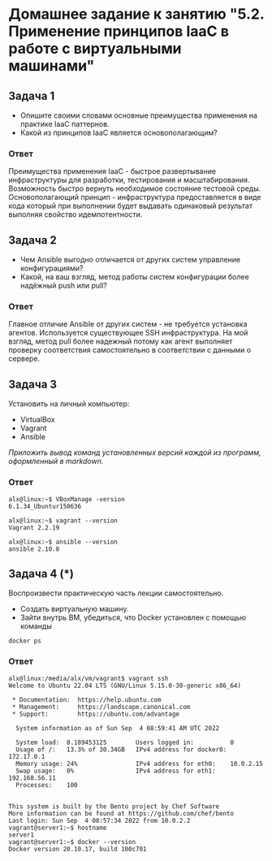 
# Домашнее задание к занятию "5.2. Применение принципов IaaC в работе с виртуальными машинами"

## Задача 1

- Опишите своими словами основные преимущества применения на практике IaaC паттернов.
- Какой из принципов IaaC является основополагающим?

### Ответ

Преимущества применения IaaC - быстрое развертывание инфраструктуры для разработки, тестирования и масштабирования. Возможность быстро вернуть необходимое состояние тестовой среды.
Основополагающий принцип - инфраструктура предоставляется в виде кода который при выполнении будет выдавать одинаковый результат выполняя свойство идемпотентности.

## Задача 2

- Чем Ansible выгодно отличается от других систем управление конфигурациями?
- Какой, на ваш взгляд, метод работы систем конфигурации более надёжный push или pull?

### Ответ

Главное отличие Ansible от других систем - не требуется установка агентов. Используется существующее SSH инфраструктура.
На мой взгляд, метод pull более надежный потому как агент выполняет проверку соответствия самостоятельно в соответствии с данными о сервере.

## Задача 3

Установить на личный компьютер:

- VirtualBox
- Vagrant
- Ansible

*Приложить вывод команд установленных версий каждой из программ, оформленный в markdown.*

### Ответ

```
alx@linux:~$ VBoxManage -version
6.1.34_Ubuntur150636

alx@linux:~$ vagrant --version
Vagrant 2.2.19

alx@linux:~$ ansible --version
ansible 2.10.8
```

## Задача 4 (*)

Воспроизвести практическую часть лекции самостоятельно.

- Создать виртуальную машину.
- Зайти внутрь ВМ, убедиться, что Docker установлен с помощью команды

```
docker ps
```

### Ответ

```
alx@linux:/media/alx/vm/vagrant$ vagrant ssh
Welcome to Ubuntu 22.04 LTS (GNU/Linux 5.15.0-30-generic x86_64)

 * Documentation:  https://help.ubuntu.com
 * Management:     https://landscape.canonical.com
 * Support:        https://ubuntu.com/advantage

  System information as of Sun Sep  4 08:59:41 AM UTC 2022

  System load:  0.189453125        Users logged in:          0
  Usage of /:   13.3% of 30.34GB   IPv4 address for docker0: 172.17.0.1
  Memory usage: 24%                IPv4 address for eth0:    10.0.2.15
  Swap usage:   0%                 IPv4 address for eth1:    192.168.56.11
  Processes:    100


This system is built by the Bento project by Chef Software
More information can be found at https://github.com/chef/bento
Last login: Sun Sep  4 08:57:34 2022 from 10.0.2.2
vagrant@server1:~$ hostname
server1
vagrant@server1:~$ docker --version
Docker version 20.10.17, build 100c701
```
